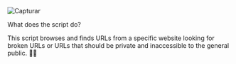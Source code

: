 ![Capturar](https://github.com/helguyuser1/Parameter-Scaler/assets/129449907/b4f4cdbe-f7d1-4dda-aeef-d66a4d3f1e9f)

What does the script do?

This script browses and finds URLs from a specific website looking for broken URLs or URLs that should be private and inaccessible to the general public. 🎁📂
